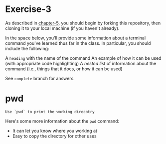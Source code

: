 # Exercise-3

As described in [chapter-5](https://info201-s17.github.io/book/introduction-to-git-and-github.html), you should begin by forking this repository, then cloning it to your local machine (if you haven't already).

In the space below, you'll provide some information about a terminal command you've learned thus far in the class. In particular, you should include the following:

A `heading` with the name of the command
An example of how it can be used (with appropriate code highlighting)
A _nested list_ of information about the command (i.e., things that it does, or how it can be used)

See `complete` branch for answers.



# pwd

``` Use `pwd` to print the working direcotry ```

Here's some more information about the `pwd` command:

<ul>
	<li>It can let you know where you working at</li>
	<li>Easy to copy the directory for other uses</li>
</ul>